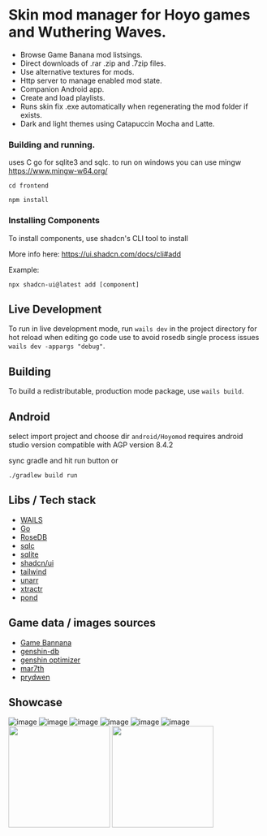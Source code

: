 # Skin mod manager for Hoyo games and Wuthering Waves.
* Browse Game Banana mod listsings.
* Direct downloads of .rar .zip and .7zip files.
* Use alternative textures for mods.
* Http server to manage enabled mod state.
* Companion Android app.
* Create and load playlists.
* Runs skin fix .exe automatically when regenerating the mod folder if exists.
* Dark and light themes using Catapuccin Mocha and Latte.

### Building and running.

uses C go for sqlite3 and sqlc. to run on windows you can use mingw https://www.mingw-w64.org/

```console
cd frontend
```

```console
npm install
```

### Installing Components
To install components, use shadcn's CLI tool to install

More info here: https://ui.shadcn.com/docs/cli#add

Example:
```console
npx shadcn-ui@latest add [component]
```

## Live Development

To run in live development mode, run `wails dev` in the project directory
for hot reload when editing go code use to avoid rosedb single process issues `wails dev -appargs "debug"`.

## Building

To build a redistributable, production mode package, use `wails build`.

## Android 

select import project and choose dir `android/Hoyomod`
requires android studio version compatible with AGP version 8.4.2

sync gradle and hit run button or 
```console
./gradlew build run
```


## Libs / Tech stack
- [WAILS](https://wails.io/)
- [Go](https://go.dev/)
- [RoseDB](https://github.com/rosedblabs/rosedb)
- [sqlc](https://sqlc.dev/)
- [sqlite](https://www.sqlite.org/index.html)
- [shadcn/ui](https://ui.shadcn.com/)
- [tailwind](https://tailwindcss.com/)
- [unarr](https://github.com/gen2brain/go-unarr)
- [xtractr](https://github.com/golift/xtractr)
- [pond](https://github.com/alitto/pond)

## Game data / images sources
- [Game Bannana](https://gamebanana.com/)
- [genshin-db](https://github.com/theBowja/genshin-db/)
- [genshin optimizer](https://github.com/frzyc/genshin-optimizer)
- [mar7th](https://github.com/Mar-7th)
- [prydwen](https://www.prydwen.gg)
  
## Showcase
![image](https://github.com/user-attachments/assets/699d67ea-fc63-4bee-863f-6c02fc09005e)
![image](https://github.com/user-attachments/assets/e8e2047b-3f8e-489b-ad55-95730760e6e2)
![image](https://github.com/user-attachments/assets/c6b17060-450a-4405-9a79-1774129c2b82)
![image](https://github.com/user-attachments/assets/73c857f4-0bc1-4479-9be0-d474529b3bc0)
![image](https://github.com/user-attachments/assets/f4750b77-a329-4a54-91d0-02ac77dceb1d)
![image](https://github.com/user-attachments/assets/be452e6a-e1f9-4099-88e8-9a264a08ca7a)
<img src="https://github.com/user-attachments/assets/bcf701fe-7d33-4a61-852c-393a819fc457" width="200">
<img src="https://github.com/user-attachments/assets/b6dd73c9-af38-4009-9787-5b11294f2a71" width="200">







